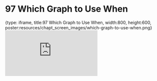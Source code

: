 # 97 Which Graph to Use When
 
{type: iframe, title:97 Which Graph to Use When, width:800, height:600, poster:resources/chapt_screen_images/which-graph-to-use-when.png}
![](https://datatrail-jhu.github.io/DataTrail/no_toc/which-graph-to-use-when.html)
 

 
